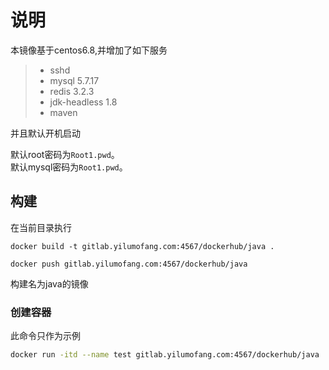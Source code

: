 # 说明
本镜像基于centos6.8,并增加了如下服务
> * sshd
> * mysql 5.7.17
> * redis 3.2.3
> * jdk-headless 1.8
> * maven

并且默认开机启动

默认root密码为`Root1.pwd`。  
默认mysql密码为`Root1.pwd`。  


## 构建
在当前目录执行
```
docker build -t gitlab.yilumofang.com:4567/dockerhub/java .

docker push gitlab.yilumofang.com:4567/dockerhub/java
```
构建名为java的镜像

### 创建容器
此命令只作为示例
```bash
docker run -itd --name test gitlab.yilumofang.com:4567/dockerhub/java
```